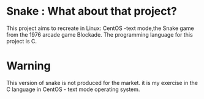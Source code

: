 # Snake : What about that project?

This project aims to recreate in Linux: CentOS -text mode,the Snake game from the 1976 arcade game Blockade. The programming language for this project is C.

# Warning

This version of snake is not produced for the market.
it is my exercise in the C language in CentOS - text mode operating system.

